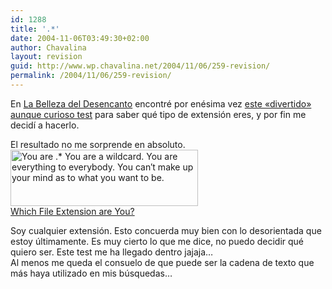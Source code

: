 ```yaml
---
id: 1288
title: '.*'
date: 2004-11-06T03:49:30+02:00
author: Chavalina
layout: revision
guid: http://www.wp.chavalina.net/2004/11/06/259-revision/
permalink: /2004/11/06/259-revision/
---
```

En <a href="http://labellezadeldesencanto.blogspot.com/" target="_blank">La Belleza del Desencanto</a> encontré por enésima vez <a href="http://www.bbspot.com/News/2004/10/extension_quiz.php" target="_blank">este «divertido» aunque curioso test</a> para saber qué tipo de extensi&oacute;n eres, y por fin me decid&iacute; a hacerlo.

El resultado no me sorprende en absoluto.  
[<img src="http://www.bbspot.com/Images/News_Features/2004/10/file_extensions/star.jpg" width="300" height="90" border="0" alt="You are .*	 You are a wildcard.  You are everything to everybody.  You can&prime;t make up your mind as to what you want to be." />  
Which File Extension are You?](http://www.bbspot.com/News/2004/10/extension_quiz.php)

Soy cualquier extensi&oacute;n. Esto concuerda muy bien con lo desorientada que estoy &uacute;ltimamente. Es muy cierto lo que me dice, no puedo decidir qué quiero ser. Este test me ha llegado dentro jajaja…  
Al menos me queda el consuelo de que puede ser la cadena de texto que más haya utilizado en mis b&uacute;squedas…